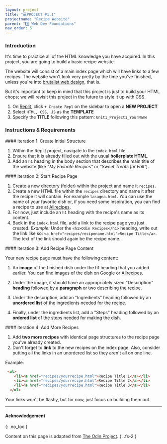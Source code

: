 ```yaml
---
layout: project
title: "💻PROJECT #1.1"
projectname: "Recipe Website"
parent: "1️⃣ Web Dev Foundations"
nav_order: 5
---
```


### Introduction

It's time to practice all of the HTML knowledge you have acquired. In this project, you are going to build a basic recipe website.

The website will consist of a main index page which will have links to a few recipes. The website won't look very pretty by the time you've finished, unless you're into [brutalist web design](https://brutalistwebsites.com/), that is.

But it's important to keep in mind that this project is just to build your HTML chops; we will revisit this project in the future to style it up with CSS.

<div class="new" markdown="1">
 
1. On [Replit](https://replit.com/~), click `+ Create Repl` on the sidebar to open a **NEW PROJECT**
2. Select `HTML, CSS, JS` as the **TEMPLATE**
3. Specify the **TITLE** following this pattern: `Unit1_Project1_YourName`

</div>

### Instructions & Requirements

<div class="note" markdown="1">
#### Iteration 1: Create Initial Structure

1. Within the Replit project, navigate to the `index.html` file.
1. Ensure that it is already filled out with the usual **boilerplate HTML**.
2. Add an `h1` heading in the body section that describes the main title of the website (like _"My Favorite Recipes"_ or _"Sweet Treats for Fall"_).

</div> 

<div class="note" markdown="1">
#### Iteration 2: Start Recipe Page

1. Create a new directory (folder) within the project and name it `recipes`.
1. Create a new HTML file within the  `recipes` directory and name it after the recipe it will contain. For example `lasagna.html`. You can use the name of your favorite dish or, if you need some inspiration, you can find a recipe to use at [Allrecipes](https://www.allrecipes.com/).
1. For now, just include an `h1` heading with the recipe's name as its content.
1. Back in the `index.html` file, add a link to the recipe page you just created. _Example:_ Under the `<h1>Odin Recipes</h1>` heading, write out the link like so: `<a href="recipes/recipename.html">Recipe Title</a>`. The text of the link should again be the recipe name.

</div>

<div class="note" markdown="1">
#### Iteration 3: Add Recipe Page Content

Your new recipe page must have the following content:

1. An **image** of the finished dish under the h1 heading that you added earlier. You can find images of the dish on Google or [Allrecipes](https://www.allrecipes.com/).

1. Under the image, it should have an appropriately sized "Description" **heading** followed by a **paragraph** or two describing the recipe.

1. Under the description, add an "Ingredients" heading followed by an **unordered list** of the ingredients needed for the recipe.

1. Finally, under the ingredients list, add a "Steps" heading followed by an **ordered list** of the steps needed for making the dish.

</div>

<div class="note" markdown="1">
#### Iteration 4: Add More Recipes

1. Add **two more recipes** with identical page structures to the recipe page you've already created.
1. Don't forget to **link** to the new recipes on the index page. Also, consider putting all the links in an unordered list so they aren't all on one line.

Example:

```html
 <ul>
    <li><a href="recipes/yourrecipe.html">Recipe Title 1</a></li>
    <li><a href="recipes/yourrecipe.html">Recipe Title 2</a></li>
    <li><a href="recipes/yourrecipe.html">Recipe Title 3</a></li>
  </ul>
```
  
Your links won't be flashy, but for now, just focus on building them out.

</div>


---

#### Acknowledgement
{: .no_toc }

Content on this page is adapted from [The Odin Project](www.theodinproject.com).
{: .fs-2 }
